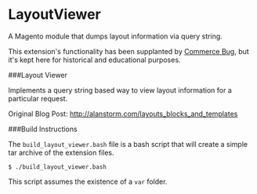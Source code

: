 LayoutViewer
============

A Magento module that dumps layout information via query string.

This extension's functionality has been supplanted by <a href="http://store.pulsestorm.net/products/commerce-bug-2">Commerce Bug</a>, but it's kept here for historical and educational purposes. 

###Layout Viewer

Implements a query string based way to view layout information for a particular request. 

Original Blog Post: http://alanstorm.com/layouts_blocks_and_templates

###Build Instructions

The `build_layout_viewer.bash` file is a bash script that will create a simple tar archive of the extension files. 

    $ ./build_layout_viewer.bash
    
This script assumes the existence of a `var` folder.    